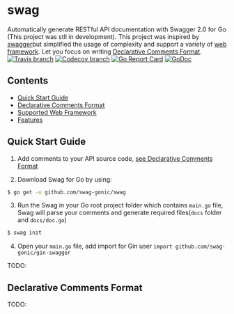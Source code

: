 # swag
Automatically generate RESTful API documentation with Swagger 2.0 for Go (This project was stll in development). 
This project was inspired by [swagger](https://raw.githubusercontent.com/yvasiyarov/swagger)but simplified the usage of complexity and support a variety of [web framework]((#supported-web-framework)). Let you focus on writing [Declarative Comments Format](#declarative-comments-format).
[![Travis branch](https://img.shields.io/travis/swag-gonic/swag/master.svg)](https://travis-ci.org/swag-gonic/swag)
[![Codecov branch](https://img.shields.io/codecov/c/github/swag-gonic/swag/master.svg)](https://codecov.io/gh/swag-gonic/swag)
[![Go Report Card](https://goreportcard.com/badge/github.com/swag-gonic/swag)](https://goreportcard.com/report/github.com/swag-gonic/swag)
[![GoDoc](https://godoc.org/github.com/swag-gonic/swag?status.svg)](https://godoc.org/github.com/swag-gonic/swag)


## Contents
- [Quick Start Guide](#quick-start-guide)
- [Declarative Comments Format](#declarative-comments-format)
- [Supported Web Framework](#supported-web-framework)
- [Features](#features)

## Quick Start Guide

1. Add comments to your API source code, [see Declarative Comments Format](#declarative-comments-format)

2. Download Swag for Go by using:
```sh
$ go get -u github.com/swag-gonic/swag
```
3. Run the Swag in your Go root project folder which contains `main.go` file, Swag will parse your comments and generate required files(`docs` folder and `docs/doc.go`)
```sh
$ swag init
```
4. Open your `main.go` file, add import for Gin user
 `import github.com/swag-gonic/gin-swagger` 

TODO:

## Declarative Comments Format
TODO: